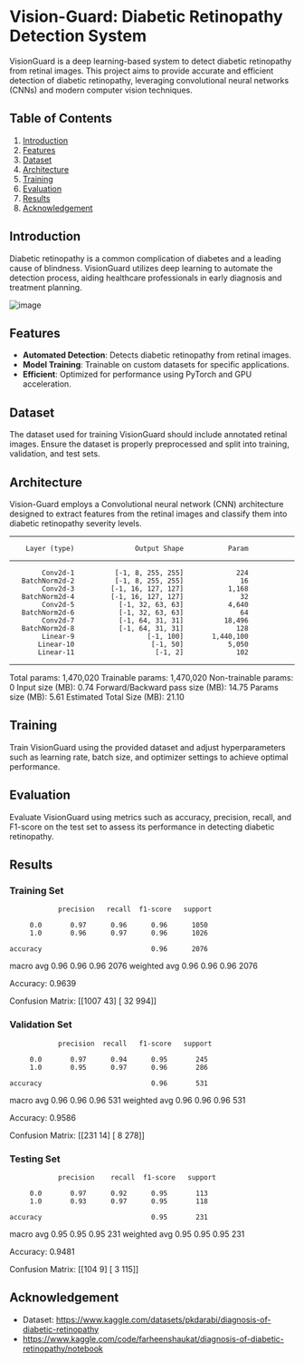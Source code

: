 # Vision-Guard: Diabetic Retinopathy Detection System 

VisionGuard is a deep learning-based system to detect diabetic retinopathy from retinal images. This project aims to provide accurate and efficient detection of diabetic retinopathy, leveraging convolutional neural networks (CNNs) and modern computer vision techniques.

## Table of Contents

1. [Introduction](#introduction)
2. [Features](#features)
3. [Dataset](#dataset)
4. [Architecture](#architecture)
5. [Training](#training)
6. [Evaluation](#evaluation)
7. [Results](#results)
8. [Acknowledgement](#acknowledgement)

## Introduction

Diabetic retinopathy is a common complication of diabetes and a leading cause of blindness. VisionGuard utilizes deep learning to automate the detection process, aiding healthcare professionals in early diagnosis and treatment planning.

![image](https://github.com/PixelPirate-Kartikey/Vision-Guard/assets/104156929/aca069d0-1df8-462c-b572-7ff6134f1a72)


## Features

- **Automated Detection**: Detects diabetic retinopathy from retinal images.
- **Model Training**: Trainable on custom datasets for specific applications.
- **Efficient**: Optimized for performance using PyTorch and GPU acceleration.

## Dataset
The dataset used for training VisionGuard should include annotated retinal images. Ensure the dataset is properly preprocessed and split into training, validation, and test sets.

## Architecture
Vision-Guard employs a Convolutional neural network (CNN) architecture designed to extract features from the retinal images and classify them into diabetic retinopathy severity levels.

-----------------------------------------------------------------
        Layer (type)               Output Shape           Param
-----------------------------------------------------------------
            Conv2d-1          [-1, 8, 255, 255]             224
       BatchNorm2d-2          [-1, 8, 255, 255]              16
            Conv2d-3         [-1, 16, 127, 127]           1,168
       BatchNorm2d-4         [-1, 16, 127, 127]              32
            Conv2d-5           [-1, 32, 63, 63]           4,640
       BatchNorm2d-6           [-1, 32, 63, 63]              64
            Conv2d-7           [-1, 64, 31, 31]          18,496
       BatchNorm2d-8           [-1, 64, 31, 31]             128
            Linear-9                  [-1, 100]       1,440,100
           Linear-10                   [-1, 50]           5,050
           Linear-11                    [-1, 2]             102
----------------------------------------------------------------
Total params: 1,470,020
Trainable params: 1,470,020
Non-trainable params: 0
Input size (MB): 0.74
Forward/Backward pass size (MB): 14.75
Params size (MB): 5.61
Estimated Total Size (MB): 21.10

## Training
Train VisionGuard using the provided dataset and adjust hyperparameters such as learning rate, batch size, and optimizer settings to achieve optimal performance.

## Evaluation
Evaluate VisionGuard using metrics such as accuracy, precision, recall, and F1-score on the test set to assess its performance in detecting diabetic retinopathy.

## Results
### Training Set
                precision   recall  f1-score   support

         0.0       0.97      0.96      0.96      1050
         1.0       0.96      0.97      0.96      1026

    accuracy                           0.96      2076
   macro avg       0.96      0.96      0.96      2076
weighted avg       0.96      0.96      0.96      2076
 


Accuracy: 0.9639

Confusion Matrix:
 [[1007   43]
 [  32  994]]


### Validation Set
                precision  recall   f1-score   support

         0.0       0.97      0.94      0.95       245
         1.0       0.95      0.97      0.96       286

    accuracy                           0.96       531
   macro avg       0.96      0.96      0.96       531
weighted avg       0.96      0.96      0.96       531
 


Accuracy: 0.9586

Confusion Matrix:
 [[231  14]
 [  8 278]]

### Testing Set
                precision    recall  f1-score   support

         0.0       0.97      0.92      0.95       113
         1.0       0.93      0.97      0.95       118

    accuracy                           0.95       231
   macro avg       0.95      0.95      0.95       231
weighted avg       0.95      0.95      0.95       231
 


Accuracy: 0.9481

Confusion Matrix:
 [[104   9]
 [  3 115]]

## Acknowledgement
- Dataset: https://www.kaggle.com/datasets/pkdarabi/diagnosis-of-diabetic-retinopathy
- https://www.kaggle.com/code/farheenshaukat/diagnosis-of-diabetic-retinopathy/notebook



